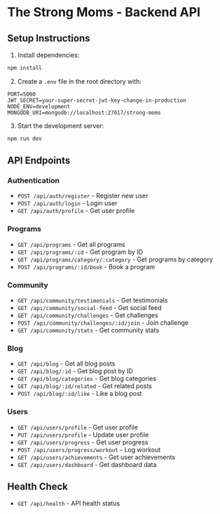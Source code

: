 # The Strong Moms - Backend API

## Setup Instructions

1. Install dependencies:
```bash
npm install
```

2. Create a `.env` file in the root directory with:
```
PORT=5000
JWT_SECRET=your-super-secret-jwt-key-change-in-production
NODE_ENV=development
MONGODB_URI=mongodb://localhost:27017/strong-moms
```

3. Start the development server:
```bash
npm run dev
```

## API Endpoints

### Authentication
- `POST /api/auth/register` - Register new user
- `POST /api/auth/login` - Login user
- `GET /api/auth/profile` - Get user profile

### Programs
- `GET /api/programs` - Get all programs
- `GET /api/programs/:id` - Get program by ID
- `GET /api/programs/category/:category` - Get programs by category
- `POST /api/programs/:id/book` - Book a program

### Community
- `GET /api/community/testimonials` - Get testimonials
- `GET /api/community/social-feed` - Get social feed
- `GET /api/community/challenges` - Get challenges
- `POST /api/community/challenges/:id/join` - Join challenge
- `GET /api/community/stats` - Get community stats

### Blog
- `GET /api/blog` - Get all blog posts
- `GET /api/blog/:id` - Get blog post by ID
- `GET /api/blog/categories` - Get blog categories
- `GET /api/blog/:id/related` - Get related posts
- `POST /api/blog/:id/like` - Like a blog post

### Users
- `GET /api/users/profile` - Get user profile
- `PUT /api/users/profile` - Update user profile
- `GET /api/users/progress` - Get user progress
- `POST /api/users/progress/workout` - Log workout
- `GET /api/users/achievements` - Get user achievements
- `GET /api/users/dashboard` - Get dashboard data

## Health Check
- `GET /api/health` - API health status 